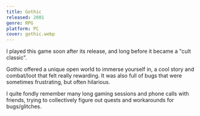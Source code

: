```yaml
---
title: Gothic
released: 2001
genre: RPG
platform: PC
cover: gothic.webp
---
```


I played this game soon after its release, and long before it became a "cult classic".

Gothic offered a unique open world to immerse yourself in, a cool story and combat/loot that felt really rewarding. It was also full of bugs that were sometimes frustrating, but often hilarious.

I quite fondly remember many long gaming sessions and phone calls with friends, trying to collectively figure out quests and workarounds for bugs/glitches.
